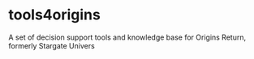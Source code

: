 # tools4origins
A set of decision support tools and knowledge base for Origins Return, formerly Stargate Univers

